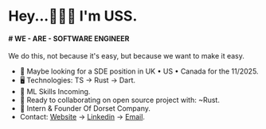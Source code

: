Hey...👦🏾🤝 I'm USS.
=======================================================================================================================================

#### # WE - ARE - SOFTWARE ENGINEER
We do this, not because it's easy, but because we want to make it easy.

* 👀 Maybe looking for a SDE position in UK • US • Canada for the 11/2025.
* 🖥️ Technologies: TS → Rust → Dart.
* 🌱 ML Skills Incoming.
* 🤝 Ready to collaborating on open source project with: ~Rust.
* 🪽 Intern & Founder Of Dorset Company.
* Contact: [Website](https://uss-franckmekoulou.web.app/) → [Linkedin](https://www.linkedin.com/in/franck-mekoulou/) → [Email](mailto:franckmekoulou.dev@hotmail.com).

